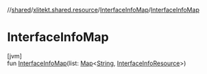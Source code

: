 //[shared](../../../index.md)/[xlitekt.shared.resource](../index.md)/[InterfaceInfoMap](index.md)/[InterfaceInfoMap](-interface-info-map.md)

# InterfaceInfoMap

[jvm]\
fun [InterfaceInfoMap](-interface-info-map.md)(list: [Map](https://kotlinlang.org/api/latest/jvm/stdlib/kotlin.collections/-map/index.html)&lt;[String](https://kotlinlang.org/api/latest/jvm/stdlib/kotlin/-string/index.html), [InterfaceInfoResource](../-interface-info-resource/index.md)&gt;)

